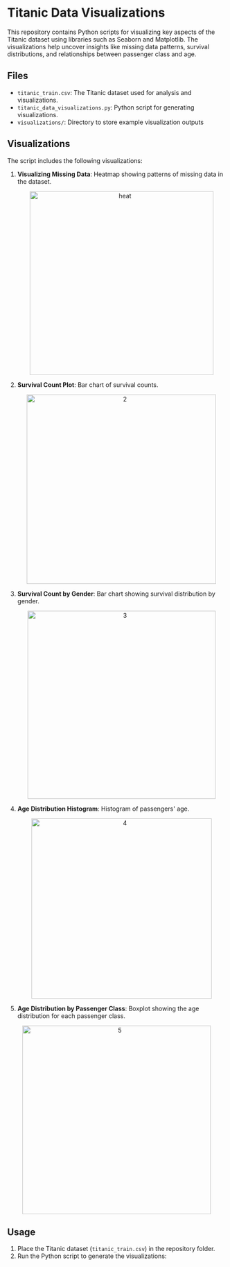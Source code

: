 # Titanic Data Visualizations

This repository contains Python scripts for visualizing key aspects of the Titanic dataset using libraries such as Seaborn and Matplotlib. The visualizations help uncover insights like missing data patterns, survival distributions, and relationships between passenger class and age.

## Files

- `titanic_train.csv`: The Titanic dataset used for analysis and visualizations.
- `titanic_data_visualizations.py`: Python script for generating visualizations.
- `visualizations/`: Directory to store example visualization outputs

## Visualizations

The script includes the following visualizations:
1. **Visualizing Missing Data**: Heatmap showing patterns of missing data in the dataset.
   <p align="center"> <img width="424" alt="heat" src="https://github.com/user-attachments/assets/9f2ded64-dffc-4cd0-a293-18a44b481adb" /> </p>
  
2. **Survival Count Plot**: Bar chart of survival counts.
   <p align="center"><img width="437" alt="2" src="https://github.com/user-attachments/assets/ce1bebcf-76a0-4994-9144-e774ec2e0be7" /></p>

3. **Survival Count by Gender**: Bar chart showing survival distribution by gender.
   <p align="center"><img width="434" alt="3" src="https://github.com/user-attachments/assets/537db7a8-7fc9-488f-9edf-eab1d95466ba" /></p>

4. **Age Distribution Histogram**: Histogram of passengers' age.
   <p align="center"><img width="416" alt="4" src="https://github.com/user-attachments/assets/bab1da65-0d8b-45e9-b66d-2fab8a5355e3" /></p>

5. **Age Distribution by Passenger Class**: Boxplot showing the age distribution for each passenger class.
<p align="center"><img width="435" alt="5" src="https://github.com/user-attachments/assets/6987ea30-8ad6-4c15-b146-4f4eab6a4f8e" /></p>

## Usage

1. Place the Titanic dataset (`titanic_train.csv`) in the repository folder.
2. Run the Python script to generate the visualizations:
